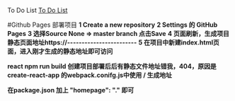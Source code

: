To Do List
[To Do List](https://zhanghao-zhoushan.github.io/react-todolist/build/index.html)

#Github Pages 部署项目
**1 Create a new repository**
**2 Settings 的 GitHub Pages**
**3 选择Source None => master branch 点击Save**
**4 页面刷新，生成项目静态页面地址https://------------------------**
**5 在项目中新建index.html页面，进入刚才生成的静态地址即可访问**

**react npm run build 创建项目部署后后有静态文件地址错我，404，原因是create-react-app 的webpack.conifg.js中使用 / 生成地址**

**在package.json 加上 "homepage": "." 即可**

